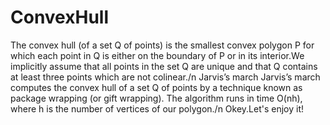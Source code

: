 # ConvexHull
The convex hull (of a set Q of points) is the smallest convex
polygon P for which each point in Q is either on the boundary of P or in its
interior.We implicitly assume that all points in the set Q are unique and that Q contains at
least three points which are not colinear./n 
Jarvis’s march
Jarvis’s march computes the convex hull of a set Q of points by a technique known
as package wrapping (or gift wrapping). The algorithm runs in time O(nh),
where h is the number of vertices of our polygon./n
Okey.Let's enjoy it! 
